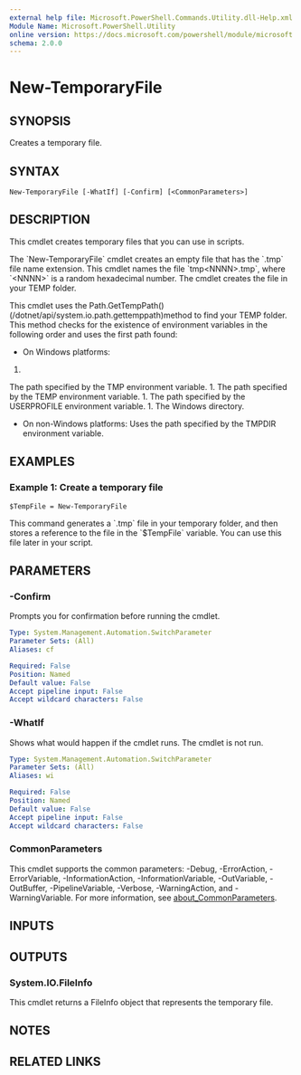 ```yaml
---
external help file: Microsoft.PowerShell.Commands.Utility.dll-Help.xml
Module Name: Microsoft.PowerShell.Utility
online version: https://docs.microsoft.com/powershell/module/microsoft.powershell.utility/new-temporaryfile?view=powershell-7.1&WT.mc_id=ps-gethelp
schema: 2.0.0
---
```


# New-TemporaryFile

## SYNOPSIS
Creates a temporary file.

## SYNTAX

```
New-TemporaryFile [-WhatIf] [-Confirm] [<CommonParameters>]
```

## DESCRIPTION
This cmdlet creates temporary files that you can use in scripts.

The \`New-TemporaryFile\` cmdlet creates an empty file that has the \`.tmp\` file name extension.
This cmdlet names the file \`tmp\<NNNN\>.tmp\`, where \`\<NNNN\>\` is a random hexadecimal number.
The cmdlet creates the file in your TEMP folder.

This cmdlet uses the Path.GetTempPath() (/dotnet/api/system.io.path.gettemppath)method to find your TEMP folder.
This method checks for the existence of environment variables in the following order and uses the first path found:

- On Windows platforms:

1.
The path specified by the TMP environment variable. 
1.
The path specified by the TEMP environment variable. 
1.
The path specified by the USERPROFILE environment variable. 
1.
The Windows directory.

- On non-Windows platforms: Uses the path specified by the TMPDIR environment variable.

## EXAMPLES

### Example 1: Create a temporary file
```
$TempFile = New-TemporaryFile
```

This command generates a \`.tmp\` file in your temporary folder, and then stores a reference to the file in the \`$TempFile\` variable.
You can use this file later in your script.

## PARAMETERS

### -Confirm
Prompts you for confirmation before running the cmdlet.

```yaml
Type: System.Management.Automation.SwitchParameter
Parameter Sets: (All)
Aliases: cf

Required: False
Position: Named
Default value: False
Accept pipeline input: False
Accept wildcard characters: False
```

### -WhatIf
Shows what would happen if the cmdlet runs.
The cmdlet is not run.

```yaml
Type: System.Management.Automation.SwitchParameter
Parameter Sets: (All)
Aliases: wi

Required: False
Position: Named
Default value: False
Accept pipeline input: False
Accept wildcard characters: False
```

### CommonParameters
This cmdlet supports the common parameters: -Debug, -ErrorAction, -ErrorVariable, -InformationAction, -InformationVariable, -OutVariable, -OutBuffer, -PipelineVariable, -Verbose, -WarningAction, and -WarningVariable. For more information, see [about_CommonParameters](http://go.microsoft.com/fwlink/?LinkID=113216).

## INPUTS

## OUTPUTS

### System.IO.FileInfo
This cmdlet returns a FileInfo object that represents the temporary file.

## NOTES

## RELATED LINKS
